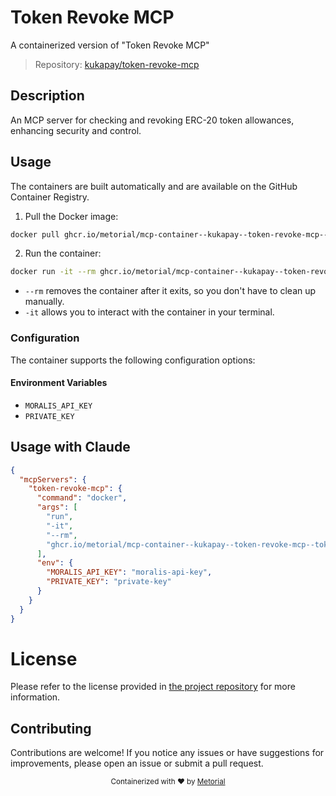 
# Token Revoke MCP

A containerized version of "Token Revoke MCP"

> Repository: [kukapay/token-revoke-mcp](https://github.com/kukapay/token-revoke-mcp)

## Description

An MCP server for checking and revoking ERC-20 token allowances, enhancing security and control.


## Usage

The containers are built automatically and are available on the GitHub Container Registry.

1. Pull the Docker image:

```bash
docker pull ghcr.io/metorial/mcp-container--kukapay--token-revoke-mcp--token-revoke-mcp
```

2. Run the container:

```bash
docker run -it --rm ghcr.io/metorial/mcp-container--kukapay--token-revoke-mcp--token-revoke-mcp 
```

- `--rm` removes the container after it exits, so you don't have to clean up manually.
- `-it` allows you to interact with the container in your terminal.


### Configuration

The container supports the following configuration options:




#### Environment Variables

- `MORALIS_API_KEY`
- `PRIVATE_KEY`




## Usage with Claude

```json
{
  "mcpServers": {
    "token-revoke-mcp": {
      "command": "docker",
      "args": [
        "run",
        "-it",
        "--rm",
        "ghcr.io/metorial/mcp-container--kukapay--token-revoke-mcp--token-revoke-mcp"
      ],
      "env": {
        "MORALIS_API_KEY": "moralis-api-key",
        "PRIVATE_KEY": "private-key"
      }
    }
  }
}
```

# License

Please refer to the license provided in [the project repository](https://github.com/kukapay/token-revoke-mcp) for more information.

## Contributing

Contributions are welcome! If you notice any issues or have suggestions for improvements, please open an issue or submit a pull request.

<div align="center">
  <sub>Containerized with ❤️ by <a href="https://metorial.com">Metorial</a></sub>
</div>
  